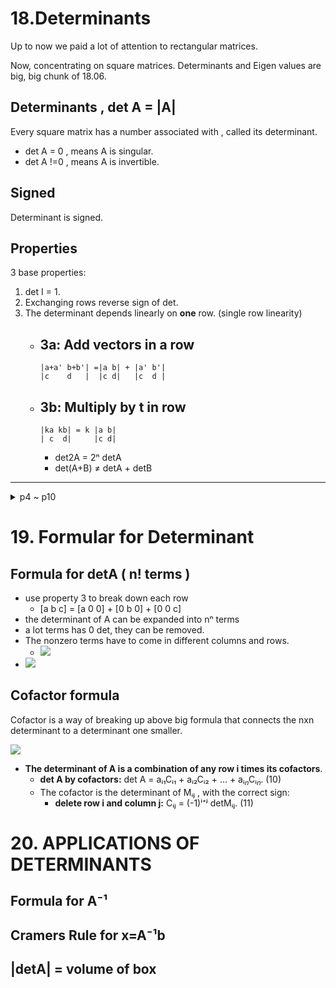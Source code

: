 
# 18.Determinants 

Up to now we paid a lot of attention to rectangular matrices. 

Now, concentrating on square matrices. Determinants and Eigen values are big, big chunk of 18.06.

## Determinants , det A = |A| 

Every square matrix has a number associated with , called its determinant. 

- det A = 0 , means A is singular.  
- det A !=0 , means A is invertible.

## Signed

Determinant is signed.

## Properties 

3 base properties:

1. det I = 1.
2. Exchanging rows reverse sign of det.  
3. The determinant depends linearly on **one** row. (single row linearity)
    - 3a: Add vectors in a row
        - 
        ```
        |a+a' b+b'| =|a b| + |a' b'|
        |c    d   |  |c d|   |c  d |
        ```
    
    - 3b: Multiply by t in row
        - 
        ```
        |ka kb| = k |a b|
        | c  d|     |c d|
        ```
        - det2A = 2ⁿ detA
        - det(A+B) ≠ detA + detB

---

<details>
<summary>
p4 ~ p10
</summary>

 - p4: property 2 also said , dup rows => det=0 
 - p5: elimination ( - k rowi from rowj ) doesn't change det.
    - 数学上，减去的这部分 使用p3 可以分离出去，这部分的det 为0.
    - 集合上，平行四边形,底不变发生切变，面积不变
 - p6: zero row => det=0.
    - p3b, in case a=0,b=0 , K·det=det => det=0.
 - p7: triangular matrix, det = product of pivots
 - p8: If A is singular, then det A = 0. If A is invertible, then det A ≠ 0.
 - p9: det AB = detA * detB  (very valuable property)
    - detA⁻¹
 - p10: detAᵀ = detA 
    - 行列式，所有行的性质，对列同样有效

</details>


# 19. Formular for Determinant

## Formula for detA ( n! terms )

 - use property 3 to break down each row 
    - [a b c] = [a 0 0] + [0 b 0] + [0 0 c]
 - the determinant of A can be expanded into nⁿ terms 
 - a lot terms has 0 det,  they can be removed.
 - The nonzero terms have to come in different columns and rows. 
    - ![](../imgs/LA_det_3x3_6terms.png)
 - ![](../imgs/LA_det_bigFormula.png)
 
## Cofactor formula

Cofactor is a way of breaking up above big formula that connects the nxn determinant to a determinant one smaller. 

![](../imgs/LA_det_cofactor_filter.png)

- **The determinant of A is a combination of any row i times its cofactors**.
    - **det A by cofactors:** det A = aᵢ₁Cᵢ₁ + aᵢ₂Cᵢ₂ + ... + aᵢ<sub>𝑛</sub>Cᵢ<sub>𝑛</sub>. (10)
    - The cofactor is the determinant of Mᵢⱼ , with the correct sign:
        - **delete row i and column j:** Cᵢⱼ = (-1)ⁱ⁺ʲ detMᵢⱼ.   (11)


# 20. APPLICATIONS OF DETERMINANTS

## Formula for A⁻¹

## Cramers Rule for x=A⁻¹b

## |detA| = volume of box





